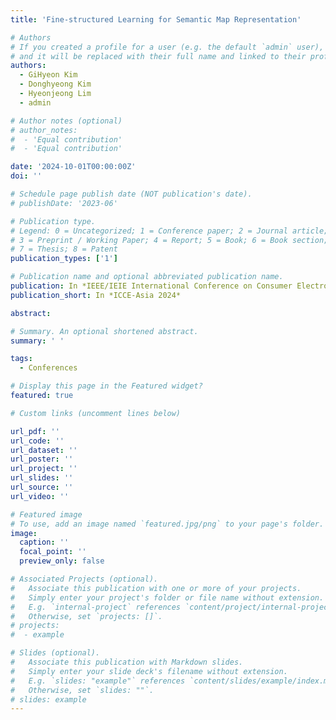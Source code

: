```yaml
---
title: 'Fine-structured Learning for Semantic Map Representation'

# Authors
# If you created a profile for a user (e.g. the default `admin` user), write the username (folder name) here
# and it will be replaced with their full name and linked to their profile.
authors:
  - GiHyeon Kim
  - Donghyeong Kim
  - Hyeonjeong Lim
  - admin

# Author notes (optional)
# author_notes:
#  - 'Equal contribution'
#  - 'Equal contribution'

date: '2024-10-01T00:00:00Z'
doi: ''

# Schedule page publish date (NOT publication's date).
# publishDate: '2023-06'

# Publication type.
# Legend: 0 = Uncategorized; 1 = Conference paper; 2 = Journal article;
# 3 = Preprint / Working Paper; 4 = Report; 5 = Book; 6 = Book section;
# 7 = Thesis; 8 = Patent
publication_types: ['1']

# Publication name and optional abbreviated publication name.
publication: In *IEEE/IEIE International Conference on Consumer Electronics Asia*
publication_short: In *ICCE-Asia 2024*

abstract: 

# Summary. An optional shortened abstract.
summary: ' '

tags:
  - Conferences

# Display this page in the Featured widget?
featured: true

# Custom links (uncomment lines below)

url_pdf: ''
url_code: ''
url_dataset: ''
url_poster: ''
url_project: ''
url_slides: ''
url_source: ''
url_video: ''

# Featured image
# To use, add an image named `featured.jpg/png` to your page's folder.
image:
  caption: ''
  focal_point: ''
  preview_only: false

# Associated Projects (optional).
#   Associate this publication with one or more of your projects.
#   Simply enter your project's folder or file name without extension.
#   E.g. `internal-project` references `content/project/internal-project/index.md`.
#   Otherwise, set `projects: []`.
# projects:
#  - example

# Slides (optional).
#   Associate this publication with Markdown slides.
#   Simply enter your slide deck's filename without extension.
#   E.g. `slides: "example"` references `content/slides/example/index.md`.
#   Otherwise, set `slides: ""`.
# slides: example
---
```

